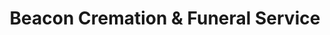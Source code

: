 ---
title: "Beacon Cremation & Funeral Service"
url: /kingsley/beacon-cremation-and-funeral-service/
shop: funeral directors
---